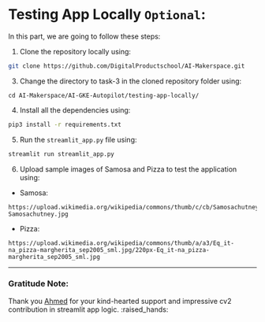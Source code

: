 # Testing App Locally `Optional`:

In this part, we are going to follow these steps: 

1. Clone the repository locally using:
```bash
git clone https://github.com/DigitalProductschool/AI-Makerspace.git
```
3. Change the directory to task-3 in the cloned repository folder using:
```
cd AI-Makerspace/AI-GKE-Autopilot/testing-app-locally/
```
4. Install all the dependencies using:
```bash
pip3 install -r requirements.txt
```
5. Run the `streamlit_app.py` file using:
```bash
streamlit run streamlit_app.py
```
6. Upload sample images of Samosa and Pizza to test the application using:
- Samosa:
```url
https://upload.wikimedia.org/wikipedia/commons/thumb/c/cb/Samosachutney.jpg/280px-Samosachutney.jpg
```
- Pizza:
```url
https://upload.wikimedia.org/wikipedia/commons/thumb/a/a3/Eq_it-na_pizza-margherita_sep2005_sml.jpg/220px-Eq_it-na_pizza-margherita_sep2005_sml.jpg
```
<hr></hr>
<h3>Gratitude Note:</h3>
Thank you <a href="https://github.com/abouslima">Ahmed</a> for your kind-hearted support and impressive cv2 contribution in streamlit app logic. :raised_hands:
